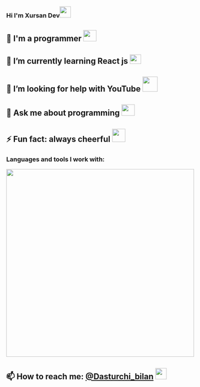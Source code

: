 ### Hi I'm Xursan Dev<img src="https://c.tenor.com/X24gHDQ9OoQAAAAi/grinning-face-with-smiling-eyes-joypixels.gif" width="30"/>

## 🔭 I'm a programmer <img src="https://juststickers.in/wp-content/uploads/2017/11/ninja-coder.png" width="35" height="30" />
## 🌱 I’m currently learning React js <img src="https://iconape.com/wp-content/png_logo_vector/react-logo.png"  width="30" height="25" />
## 🤔 I’m looking for help with YouTube <img src="https://i.pinimg.com/originals/19/7b/36/197b365922d1ea3aa1a932ff9bbda4a6.png" width="40" />
## 💬 Ask me about programming <img src="https://www.pinclipart.com/picdir/big/489-4896022_computer-programming-png-programing-logo-transparent-clipart.png" width="35" height="30" />
## ⚡ Fun fact: always cheerful <img src="https://i.pinimg.com/originals/0b/3a/53/0b3a532d3604045cd8cd928075165a2a.png" width="35" />

### Languages and tools I work with:
<img src="https://fiverr-res.cloudinary.com/images/q_auto,f_auto/gigs/182506940/original/ad5ef8e6522c8cd274a847a6b54dfe8b6f303307/fix-react-bugs-and-ui-issues.png" width="500" />

## 📫 How to reach me: <a href="https://t.me/dasturchi_bilan" width="30" />@Dasturchi_bilan</a> <img src="https://cdn-0.emojis.wiki/emoji-pics/facebook/vulcan-salute-facebook.png" width="30"/>
<!--
**xursanddev/xursanddev** is a ✨ _special_ ✨ repository because its `README.md` (this file) appears on your GitHub profile.

Here are some ideas to get you started:

- 🔭 I’m currently working on ...
- 🌱 I’m currently learning ...
- 👯 I’m looking to collaborate on ...
- 🤔 I’m looking for help with ...
- 💬 Ask me about ...
- 📫 How to reach me: ...
- 😄 Pronouns: ...
- ⚡ Fun fact: ...
-->
